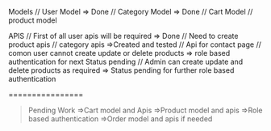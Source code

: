Models
// User Model  => Done
// Category Model => Done
// Cart Model
// product model

APIS
// First of all user apis will be required => Done
// Need to create product apis 
// category apis =>Created and tested 
// Api for contact page
// comon user cannot create update or delete products => role based authentication for next Status pending
// Admin can create update and delete products as required =>  Status pending for further role based authentication 
 


 ================
 >Pending Work
 =>Cart model and Apis
 =>Product model and apis
 =>Role based authentication
 =>Order model and apis if needed